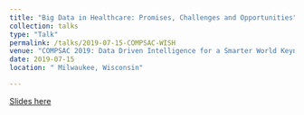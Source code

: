 ```yaml
---
title: "Big Data in Healthcare: Promises, Challenges and Opportunities"
collection: talks
type: "Talk"
permalink: /talks/2019-07-15-COMPSAC-WISH
venue: "COMPSAC 2019: Data Driven Intelligence for a Smarter World Keynote Speech, WISH Workshop"
date: 2019-07-15
location: " Milwaukee, Wisconsin"

---
```


[Slides here](https://adibzaman.github.io/files/Talk_COMPSAC_WISH_2019_07_15.pptx)
